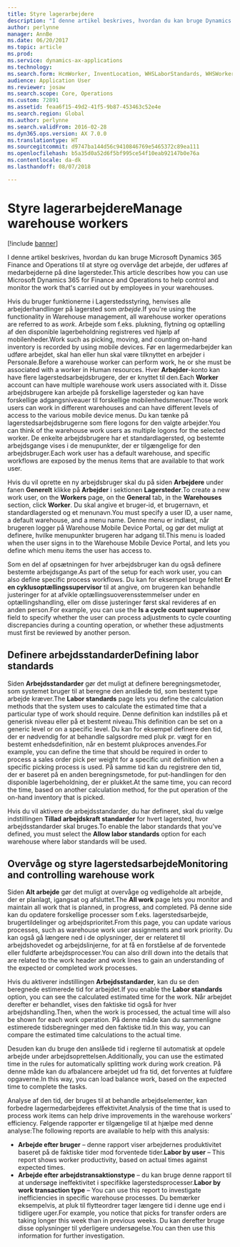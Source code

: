 ```yaml
---
title: Styre lagerarbejdere
description: "I denne artikel beskrives, hvordan du kan bruge Dynamics 365 Finance and Operations til at styre og overvåge det arbejde, der udføres af medarbejderne på dine lagersteder."
author: perlynne
manager: AnnBe
ms.date: 06/20/2017
ms.topic: article
ms.prod: 
ms.service: dynamics-ax-applications
ms.technology: 
ms.search.form: HcmWorker, InventLocation, WHSLaborStandards, WHSWorker, WHSWorkTable, WHSWorkTableListPage
audience: Application User
ms.reviewer: josaw
ms.search.scope: Core, Operations
ms.custom: 72891
ms.assetid: feaa6f15-49d2-41f5-9b87-453463c52e4e
ms.search.region: Global
ms.author: perlynne
ms.search.validFrom: 2016-02-28
ms.dyn365.ops.version: AX 7.0.0
ms.translationtype: HT
ms.sourcegitcommit: d9747ba144d56c9410846769e5465372c89ea111
ms.openlocfilehash: b5a35d0a52d6f5bf995ce54f10eab92147b0e76a
ms.contentlocale: da-dk
ms.lasthandoff: 08/07/2018

---
```


# <a name="manage-warehouse-workers"></a><span data-ttu-id="5f037-103">Styre lagerarbejdere</span><span class="sxs-lookup"><span data-stu-id="5f037-103">Manage warehouse workers</span></span>

[!include [banner](../includes/banner.md)]

<span data-ttu-id="5f037-104">I denne artikel beskrives, hvordan du kan bruge Microsoft Dynamics 365 Finance and Operations til at styre og overvåge det arbejde, der udføres af medarbejderne på dine lagersteder.</span><span class="sxs-lookup"><span data-stu-id="5f037-104">This article describes how you can use Microsoft Dynamics 365 for Finance and Operations to help control and monitor the work that's carried out by employees in your warehouses.</span></span>

<span data-ttu-id="5f037-105">Hvis du bruger funktionerne i Lagerstedsstyring, henvises alle arbejderhandlinger på lagersted som *arbejde*.</span><span class="sxs-lookup"><span data-stu-id="5f037-105">If you're using the functionality in Warehouse management, all warehouse worker operations are referred to as *work*.</span></span> <span data-ttu-id="5f037-106">Arbejde som f.eks. plukning, flytning og optælling af den disponible lagerbeholdning registreres ved hjælp af mobilenheder.</span><span class="sxs-lookup"><span data-stu-id="5f037-106">Work such as picking, moving, and counting on-hand inventory is recorded by using mobile devices.</span></span> <span data-ttu-id="5f037-107">Før en lagermedarbejder kan udføre arbejdet, skal han eller hun skal være tilknyttet en arbejder i Personale.</span><span class="sxs-lookup"><span data-stu-id="5f037-107">Before a warehouse worker can perform work, he or she must be associated with a worker in Human resources.</span></span> <span data-ttu-id="5f037-108">Hver **Arbejder**-konto kan have flere lagerstedsarbejdsbrugere, der er knyttet til den.</span><span class="sxs-lookup"><span data-stu-id="5f037-108">Each **Worker** account can have multiple warehouse work users associated with it.</span></span> <span data-ttu-id="5f037-109">Disse arbejdsbrugere kan arbejde på forskellige lagersteder og kan have forskellige adgangsniveauer til forskellige mobilenhedsmenuer.</span><span class="sxs-lookup"><span data-stu-id="5f037-109">Those work users can work in different warehouses and can have different levels of access to the various mobile device menus.</span></span> <span data-ttu-id="5f037-110">Du kan tænke på lagerstedsarbejdsbrugerne som flere logons for den valgte arbejder.</span><span class="sxs-lookup"><span data-stu-id="5f037-110">You can think of the warehouse work users as multiple logons for the selected worker.</span></span> <span data-ttu-id="5f037-111">De enkelte arbejdsbrugere har et standardlagersted, og bestemte arbejdsgange vises i de menupunkter, der er tilgængelige for den arbejdsbruger.</span><span class="sxs-lookup"><span data-stu-id="5f037-111">Each work user has a default warehouse, and specific workflows are exposed by the menus items that are available to that work user.</span></span> 

<span data-ttu-id="5f037-112">Hvis du vil oprette en ny arbejdsbruger skal du på siden **Arbejdere** under fanen **Generelt** klikke på **Arbejder** i sektionen **Lagersteder**.</span><span class="sxs-lookup"><span data-stu-id="5f037-112">To create a new work user, on the **Workers** page, on the **General** tab, in the **Warehouses** section, click **Worker**.</span></span> <span data-ttu-id="5f037-113">Du skal angive et bruger-id, et brugernavn, et standardlagersted og et menunavn.</span><span class="sxs-lookup"><span data-stu-id="5f037-113">You must specify a user ID, a user name, a default warehouse, and a menu name.</span></span> <span data-ttu-id="5f037-114">Denne menu er indlæst, når brugeren logger på Warehouse Mobile Device Portal, og gør det muligt at definere, hvilke menupunkter brugeren har adgang til.</span><span class="sxs-lookup"><span data-stu-id="5f037-114">This menu is loaded when the user signs in to the Warehouse Mobile Device Portal, and lets you define which menu items the user has access to.</span></span> 

<span data-ttu-id="5f037-115">Som en del af opsætningen for hver arbejdsbruger kan du også definere bestemte arbejdsgange.</span><span class="sxs-lookup"><span data-stu-id="5f037-115">As part of the setup for each work user, you can also define specific process workflows.</span></span> <span data-ttu-id="5f037-116">Du kan for eksempel bruge feltet **Er en cyklusoptællingssupervisor** til at angive, om brugeren kan behandle justeringer for at afvikle optællingsuoverensstemmelser under en optællingshandling, eller om disse justeringer først skal revideres af en anden person.</span><span class="sxs-lookup"><span data-stu-id="5f037-116">For example, you can use the **Is a cycle count supervisor** field to specify whether the user can process adjustments to cycle counting discrepancies during a counting operation, or whether these adjustments must first be reviewed by another person.</span></span>

## <a name="defining-labor-standards"></a><span data-ttu-id="5f037-117">Definere arbejdsstandarder</span><span class="sxs-lookup"><span data-stu-id="5f037-117">Defining labor standards</span></span>
<span data-ttu-id="5f037-118">Siden **Arbejdsstandarder** gør det muligt at definere beregningsmetoder, som systemet bruger til at beregne den anslåede tid, som bestemt type arbejde kræver.</span><span class="sxs-lookup"><span data-stu-id="5f037-118">The **Labor standards** page lets you define the calculation methods that the system uses to calculate the estimated time that a particular type of work should require.</span></span> <span data-ttu-id="5f037-119">Denne definition kan indstilles på et generisk niveau eller på et bestemt niveau.</span><span class="sxs-lookup"><span data-stu-id="5f037-119">This definition can be set on a generic level or on a specific level.</span></span> <span data-ttu-id="5f037-120">Du kan for eksempel definere den tid, der er nødvendig for at behandle salgsordre med pluk pr. vægt for en bestemt enhedsdefinition, når en bestemt plukproces anvendes.</span><span class="sxs-lookup"><span data-stu-id="5f037-120">For example, you can define the time that should be required in order to process a sales order pick per weight for a specific unit definition when a specific picking process is used.</span></span> <span data-ttu-id="5f037-121">På samme tid kan du registrere den tid, der er baseret på en anden beregningsmetode, for put-handlingen for den disponible lagerbeholdning, der er plukket.</span><span class="sxs-lookup"><span data-stu-id="5f037-121">At the same time, you can record the time, based on another calculation method, for the put operation of the on-hand inventory that is picked.</span></span> 

<span data-ttu-id="5f037-122">Hvis du vil aktivere de arbejdsstandarder, du har defineret, skal du vælge indstillingen **Tillad arbejdskraft standarder** for hvert lagersted, hvor arbejdsstandarder skal bruges.</span><span class="sxs-lookup"><span data-stu-id="5f037-122">To enable the labor standards that you've defined, you must select the **Allow labor standards** option for each warehouse where labor standards will be used.</span></span>

## <a name="monitoring-and-controlling-warehouse-work"></a><span data-ttu-id="5f037-123">Overvåge og styre lagerstedsarbejde</span><span class="sxs-lookup"><span data-stu-id="5f037-123">Monitoring and controlling warehouse work</span></span>
<span data-ttu-id="5f037-124">Siden **Alt arbejde** gør det muligt at overvåge og vedligeholde alt arbejde, der er planlagt, igangsat og afsluttet.</span><span class="sxs-lookup"><span data-stu-id="5f037-124">The **All work** page lets you monitor and maintain all work that is planned, in progress, and completed.</span></span> <span data-ttu-id="5f037-125">På denne side kan du opdatere forskellige processer som f.eks. lagerstedsarbejde, brugertildelinger og arbejdsprioritet.</span><span class="sxs-lookup"><span data-stu-id="5f037-125">From this page, you can update various processes, such as warehouse work user assignments and work priority.</span></span> <span data-ttu-id="5f037-126">Du kan også gå længere ned i de oplysninger, der er relateret til arbejdshovedet og arbejdslinjerne, for at få en forståelse af de forventede eller fuldførte arbejdsprocesser.</span><span class="sxs-lookup"><span data-stu-id="5f037-126">You can also drill down into the details that are related to the work header and work lines to gain an understanding of the expected or completed work processes.</span></span> 

<span data-ttu-id="5f037-127">Hvis du aktiverer indstillingen **Arbejdsstandarder**, kan du se den beregnede estimerede tid for arbejdet.</span><span class="sxs-lookup"><span data-stu-id="5f037-127">If you enable the **Labor standards** option, you can see the calculated estimated time for the work.</span></span> <span data-ttu-id="5f037-128">Når arbejdet derefter er behandlet, vises den faktiske tid også for hver arbejdshandling.</span><span class="sxs-lookup"><span data-stu-id="5f037-128">Then, when the work is processed, the actual time will also be shown for each work operation.</span></span> <span data-ttu-id="5f037-129">På denne måde kan du sammenligne estimerede tidsberegninger med den faktiske tid.</span><span class="sxs-lookup"><span data-stu-id="5f037-129">In this way, you can compare the estimated time calculations to the actual time.</span></span> 

<span data-ttu-id="5f037-130">Desuden kan du bruge den anslåede tid i reglerne til automatisk at opdele arbejde under arbejdsoprettelsen.</span><span class="sxs-lookup"><span data-stu-id="5f037-130">Additionally, you can use the estimated time in the rules for automatically splitting work during work creation.</span></span> <span data-ttu-id="5f037-131">På denne måde kan du afbalancere arbejdet ud fra tid, det forventes at fuldføre opgaverne.</span><span class="sxs-lookup"><span data-stu-id="5f037-131">In this way, you can load balance work, based on the expected time to complete the tasks.</span></span> 

<span data-ttu-id="5f037-132">Analyse af den tid, der bruges til at behandle arbejdselementer, kan forbedre lagermedarbejderes effektivitet.</span><span class="sxs-lookup"><span data-stu-id="5f037-132">Analysis of the time that is used to process work items can help drive improvements in the warehouse workers’ efficiency.</span></span> <span data-ttu-id="5f037-133">Følgende rapporter er tilgængelige til at hjælpe med denne analyse:</span><span class="sxs-lookup"><span data-stu-id="5f037-133">The following reports are available to help with this analysis:</span></span>

-   <span data-ttu-id="5f037-134">**Arbejde efter bruger** – denne rapport viser arbejdernes produktivitet baseret på de faktiske tider mod forventede tider.</span><span class="sxs-lookup"><span data-stu-id="5f037-134">**Labor by user** – This report shows worker productivity, based on actual times against expected times.</span></span>
-   <span data-ttu-id="5f037-135">**Arbejde efter arbejdstransaktionstype** – du kan bruge denne rapport til at undersøge ineffektivitet i specifikke lagerstedsprocesser.</span><span class="sxs-lookup"><span data-stu-id="5f037-135">**Labor by work transaction type** – You can use this report to investigate inefficiencies in specific warehouse processes.</span></span> <span data-ttu-id="5f037-136">Du bemærker eksempelvis, at pluk til flytteordrer tager længere tid i denne uge end i tidligere uger.</span><span class="sxs-lookup"><span data-stu-id="5f037-136">For example, you notice that picks for transfer orders are taking longer this week than in previous weeks.</span></span> <span data-ttu-id="5f037-137">Du kan derefter bruge disse oplysninger til yderligere undersøgelse.</span><span class="sxs-lookup"><span data-stu-id="5f037-137">You can then use this information for further investigation.</span></span>





